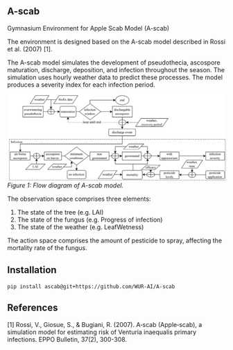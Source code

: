 ## A-scab

Gymnasium Environment for Apple Scab Model (A-scab)

The environment is designed based on the A-scab model described in Rossi et al. (2007) [1].

The A-scab model simulates the development of pseudothecia, ascospore maturation, discharge, deposition,
and infection throughout the season. The simulation uses hourly weather data to predict these processes.
The model produces a severity index for each infection period.

![A-scab flow diagram](doc/images/A-scab-flow-diagram.png)
*Figure 1: Flow diagram of A-scab model.*

The observation space comprises three elements:
1. The state of the tree (e.g. LAI)
2. The state of the fungus (e.g. Progress of infection)
3. The state of the weather (e.g. LeafWetness)

The action space comprises the amount of pesticide to spray, affecting the mortality rate of the fungus.


## Installation

```
pip install ascab@git+https://github.com/WUR-AI/A-scab
```

## References
[1] Rossi, V., Giosue, S., & Bugiani, R. (2007). A‐scab (Apple‐scab), a simulation model for estimating
risk of Venturia inaequalis primary infections. EPPO Bulletin, 37(2), 300-308.